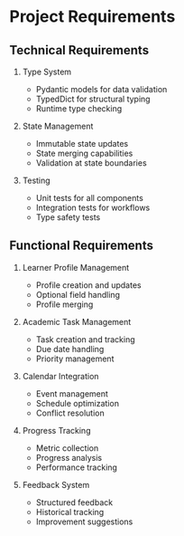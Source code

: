 # Project Requirements

## Technical Requirements
1. Type System
   - Pydantic models for data validation
   - TypedDict for structural typing
   - Runtime type checking

2. State Management
   - Immutable state updates
   - State merging capabilities
   - Validation at state boundaries

3. Testing
   - Unit tests for all components
   - Integration tests for workflows
   - Type safety tests

## Functional Requirements
1. Learner Profile Management
   - Profile creation and updates
   - Optional field handling
   - Profile merging

2. Academic Task Management
   - Task creation and tracking
   - Due date handling
   - Priority management

3. Calendar Integration
   - Event management
   - Schedule optimization
   - Conflict resolution

4. Progress Tracking
   - Metric collection
   - Progress analysis
   - Performance tracking

5. Feedback System
   - Structured feedback
   - Historical tracking
   - Improvement suggestions 